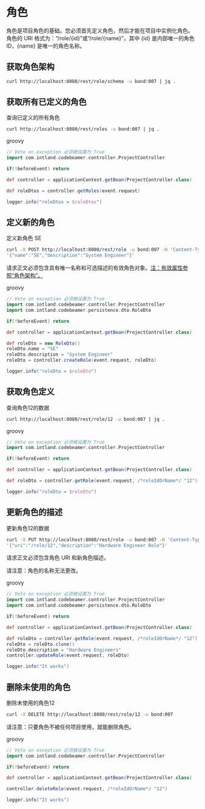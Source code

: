 # 角色

角色是项目角色的基础。您必须首先定义角色，然后才能在项目中实例化角色。
角色的 URI 格式为：“/role/{id}”或“/role/{name}”，其中 {id} 是内部唯一的角色 ID，{name} 是唯一的角色名称。

## 获取角色架构

```bash
curl http://localhost:8080/rest/role/schema -u bond:007 | jq .
```

## 获取所有已定义的角色

查询已定义的所有角色

```bash
curl http://localhost:8080/rest/roles -u bond:007 | jq .
```

groovy

```groovy
// Veto on exception 必须被设置为 True
import com.intland.codebeamer.controller.ProjectController

if(!beforeEvent) return

def controller = applicationContext.getBean(ProjectController.class)

def roleDtos = controller.getRoles(event.request)

logger.info("roleDtos = $roleDtos")
```

## 定义新的角色

定义新角色 SE

```bash
curl -X POST http://localhost:8080/rest/role -u bond:007 -H 'Content-Type: application/json' -d \
'{"name":"SE","description":"System Engineer"}'
```

请求正文必须包含具有唯一名称和可选描述的有效角色对象。<u>注：有效属性参照“角色架构”。</u>

groovy

```groovy
// Veto on exception 必须被设置为 True
import com.intland.codebeamer.controller.ProjectController
import com.intland.codebeamer.persistence.dto.RoleDto

if(!beforeEvent) return

def controller = applicationContext.getBean(ProjectController.class)

def roleDto = new RoleDto()
roleDto.name = "SE"
roleDto.description = "System Engineer"
roleDto = controller.createRole(event.request, roleDto)

logger.info("roleDto = $roleDto")
```

## 获取角色定义

查询角色12的数据

```bash
curl http://localhost:8080/rest/role/12 -u bond:007 | jq .
```

groovy

```groovy
// Veto on exception 必须被设置为 True
import com.intland.codebeamer.controller.ProjectController

if(!beforeEvent) return

def controller = applicationContext.getBean(ProjectController.class)

def roleDto = controller.getRole(event.request, /*roleIdOrName*/ "12")

logger.info("roleDto = $roleDto")
```

## 更新角色的描述

更新角色12的数据

```bash
curl -X PUT http://localhost:8080/rest/role -u bond:007 -H 'Content-Type: application/json' -d \
'{"uri":"/role/12","description":"Hardware Engineer Role"}'
```

请求正文必须包含角色 URI 和新角色描述。

请注意：角色的名称无法更改。

groovy

```groovy
// Veto on exception 必须被设置为 True
import com.intland.codebeamer.controller.ProjectController
import com.intland.codebeamer.persistence.dto.RoleDto

if(!beforeEvent) return

def controller = applicationContext.getBean(ProjectController.class)

def roleDto = controller.getRole(event.request, /*roleIdOrName*/ "12")
roleDto = roleDto.clone()
roleDto.description = "Hardware Engineers"
controller.updateRole(event.request, roleDto)

logger.info("It works")
```

## 删除未使用的角色

删除未使用的角色12

```bash
curl -X DELETE http://localhost:8080/rest/role/12 -u bond:007
```

请注意：只要角色不被任何项目使用，就能删除角色。

groovy

```groovy
// Veto on exception 必须被设置为 True
import com.intland.codebeamer.controller.ProjectController

if(!beforeEvent) return

def controller = applicationContext.getBean(ProjectController.class)

controller.deleteRole(event.request, /*roleIdOrName*/ "12")

logger.info("It works")
```

